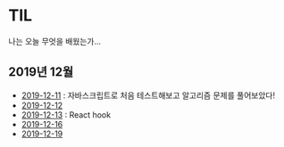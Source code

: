 # TIL
 
나는 오늘 무엇을 배웠는가...

## 2019년 12월

* [2019-12-11](https://github.com/hyejineee/TIL/blob/master/2019-12/2019-12-11.md) : 자바스크립트로 처음 테스트해보고 알고리즘 문제를 풀어보았다!
* [2019-12-12](https://github.com/hyejineee/TIL/blob/master/2019-12/2019-12-12.md)
* [2019-12-13](https://github.com/hyejineee/TIL/blob/master/react/react-hook.md) : React hook
* [2019-12-16](https://github.com/hyejineee/TIL/blob/master/2019-12/2019-12-16.md)
* [2019-12-19](https://github.com/hyejineee/TIL/blob/master/2019-12/2019-12-19.md)

